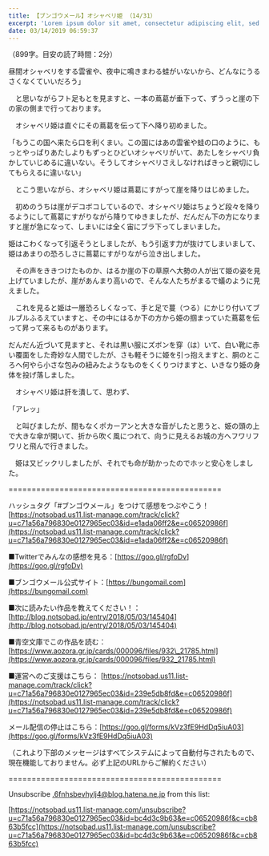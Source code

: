 ```yaml
---
title: 【ブンゴウメール】オシャベリ姫 （14/31）
excerpt: 'Lorem ipsum dolor sit amet, consectetur adipiscing elit, sed do eiusmod tempor incididunt ut labore et dolore magna aliqua. Praesent elementum facilisis leo vel fringilla est ullamcorper eget. At imperdiet dui accumsan sit amet nulla facilisi morbi tempus.'
date: 03/14/2019 06:59:37
---
```


（899字。目安の読了時間：2分）

昼間オシャベリをする雲雀や、夜中に鳴きまわる蛙がいないから、どんなにうるさくなくていいだろう」

　と思いながらフト足もとを見ますと、一本の蔦葛が垂下って、ずうっと崖の下の家の側まで行っております。

　オシャベリ姫は直ぐにその蔦葛を伝って下へ降り初めました。

「もうこの国へ来たら口を利くまい。この国にはあの雲雀や蛙の口のように、もっとやっぱりあたしよりもずっとひどいオシャベリがいて、あたしをシャベリ負かしていじめるに違いない。そうしてオシャベリさえしなければきっと親切にしてもらえるに違いない」

　とこう思いながら、オシャベリ姫は蔦葛にすがって崖を降りはじめました。

　初めのうちは崖がデコボコしているので、オシャベリ姫はちょうど段々を降りるようにして蔦葛にすがりながら降りてゆきましたが、だんだん下の方になりますと崖が急になって、しまいには全く宙にブラ下ってしまいました。

姫はこわくなって引返そうとしましたが、もう引返す力が抜けてしまいまして、姫はあまりの恐ろしさに蔦葛にすがりながら泣き出しました。

　その声をききつけたものか、はるか崖の下の草原へ大勢の人が出て姫の姿を見上げていましたが、崖があんまり高いので、そんな人たちがまるで蟻のように見えました。

　これを見ると姫は一層恐ろしくなって、手と足で蔓（つる）にかじり付いてブルブルふるえていますと、その中にはるか下の方から姫の掴まっていた蔦葛を伝って昇って来るものがあります。

だんだん近づいて見ますと、それは黒い服にズボンを穿（は）いて、白い靴に赤い覆面をした奇妙な人間でしたが、さも軽そうに姫を引っ抱えますと、胴のところへ何やら小さな包みの紐みたようなものをくくりつけますと、いきなり姫の身体を投げ落しました。

　オシャベリ姫は肝を潰して、思わず、

「アレッ」

　と叫びましたが、間もなくポカーアンと大きな音がしたと思うと、姫の頭の上で大きな傘が開いて、折から吹く風につれて、向うに見えるお城の方へフワリフワリと飛んで行きました。

　姫は又ビックリしましたが、それでも命が助かったのでホッと安心をしました。

\==============================================

ハッシュタグ「#ブンゴウメール」をつけて感想をつぶやこう！ [https://notsobad.us11.list-manage.com/track/click?u=c71a56a796830e0127965ec03&id=e1ada06ff2&e=c06520986f](https://notsobad.us11.list-manage.com/track/click?u=c71a56a796830e0127965ec03&id=e1ada06ff2&e=c06520986f)

■Twitterでみんなの感想を見る：[https://goo.gl/rgfoDv](https://goo.gl/rgfoDv)

■ブンゴウメール公式サイト：[https://bungomail.com](https://bungomail.com)

■次に読みたい作品を教えてください！：[http://blog.notsobad.jp/entry/2018/05/03/145404](http://blog.notsobad.jp/entry/2018/05/03/145404)

■青空文庫でこの作品を読む：[https://www.aozora.gr.jp/cards/000096/files/932\_21785.html](https://www.aozora.gr.jp/cards/000096/files/932_21785.html)

■運営へのご支援はこちら： [https://notsobad.us11.list-manage.com/track/click?u=c71a56a796830e0127965ec03&id=239e5db8fd&e=c06520986f](https://notsobad.us11.list-manage.com/track/click?u=c71a56a796830e0127965ec03&id=239e5db8fd&e=c06520986f)

メール配信の停止はこちら：[https://goo.gl/forms/kVz3fE9HdDq5iuA03](https://goo.gl/forms/kVz3fE9HdDq5iuA03)

（これより下部のメッセージはすべてシステムによって自動付与されたもので、現在機能しておりません。必ず上記のURLからご解約ください）

\==============================================

Unsubscribe .6fnhsbevhylj4@blog.hatena.ne.jp from this list:

[https://notsobad.us11.list-manage.com/unsubscribe?u=c71a56a796830e0127965ec03&id=bc4d3c9b63&e=c06520986f&c=cb863b5fcc](https://notsobad.us11.list-manage.com/unsubscribe?u=c71a56a796830e0127965ec03&id=bc4d3c9b63&e=c06520986f&c=cb863b5fcc)